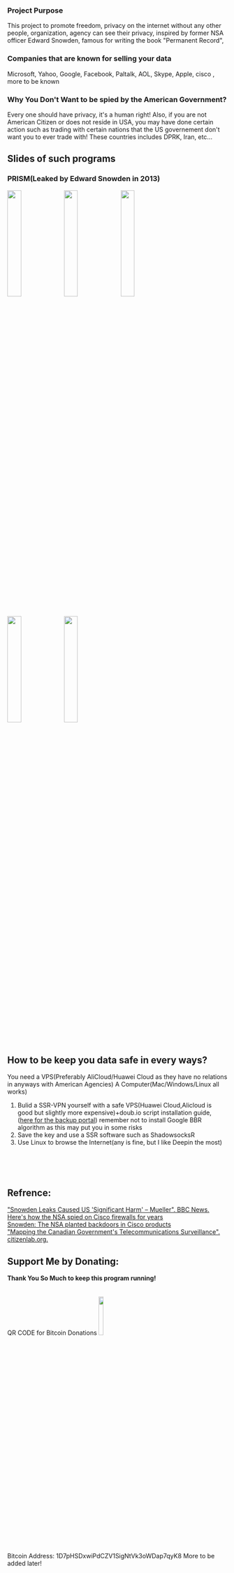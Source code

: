 
### Project Purpose
This project to promote freedom, privacy on the internet without any other people, organization, agency can see their privacy, inspired by former NSA officer Edward Snowden, famous for writing the book "Permanent Record",




### Companies that are known for selling your data
Microsoft, Yahoo, Google, Facebook, Paltalk, AOL, Skype, Apple, cisco , more to be known


### Why You Don't Want to be spied by the American Government?
Every one should have privacy, it's a human right! Also, if you are not American Citizen or does not reside in USA, you may have done certain action such as trading with certain nations that the US governement don't want you to ever trade with! These countries includes DPRK, Iran, etc...

## Slides of such programs

### PRISM(Leaked by Edward Snowden in 2013)
<img src="https://user-images.githubusercontent.com/31880587/83156822-75357e00-a135-11ea-8040-53c8b04af7b9.jpg" width="25%"></img> <img src="https://user-images.githubusercontent.com/31880587/83156829-76ff4180-a135-11ea-9c48-f0c7de07c7a6.jpg" width="25%"></img> <img src="https://user-images.githubusercontent.com/31880587/83156831-7797d800-a135-11ea-8a85-bee6e14ebdc8.jpg" width="25%"></img> <img src="https://user-images.githubusercontent.com/31880587/83156833-78306e80-a135-11ea-9660-e93d889e713a.jpg" width="25%"></img> <img src="https://user-images.githubusercontent.com/31880587/83156834-78c90500-a135-11ea-8992-e74e9ab7c473.jpg" width="25%"></img>


## How to be keep you data safe in every ways?

You need a VPS(Preferably AliCloud/Huawei Cloud as they have no relations in anyways with American Agencies)
A Computer(Mac/Windows/Linux all works)

1. Bulid a SSR-VPN yourself with a safe VPS(Huawei Cloud,Alicloud is good but slightly more expensive)+doub.io script installation guide, ([here for the backup portal](https://github.com/ToyoDAdoubiBackup/doubi)) remember not to install Google BBR algorithm as this may put you in some risks
2. Save the key and use a SSR software such as ShadowsocksR
3. Use Linux to browse the Internet(any is fine, but I like Deepin the most)
<br />
<br />
<br />




## Refrence:
["Snowden Leaks Caused US 'Significant Harm' – Mueller". BBC News.](https://www.bbc.co.uk/news/world-us-canada-22884566) <br />
[Here's how the NSA spied on Cisco firewalls for years](https://www.engadget.com/2016-08-21-nsa-technique-for-cisco-spying.html) <br />
[Snowden: The NSA planted backdoors in Cisco products](https://www.infoworld.com/article/2608141/snowden--the-nsa-planted-backdoors-in-cisco-products.html) <br />
[ "Mapping the Canadian Government's Telecommunications Surveillance". citizenlab.org.](https://citizenlab.ca/2014/03/mapping-canadian-governments-telecommunications-surveillance/) <br />



## Support Me by Donating:

**Thank You So Much to keep this program running!** <br /><br /><br />
QR CODE for Bitcoin Donations
<img src="https://user-images.githubusercontent.com/31880587/83159853-0bb76e80-a139-11ea-8e8d-3e9da749085a.PNG" width="15%"></img> <br />
Bitcoin Address: 1D7pHSDxwiPdCZV1SigNtVk3oWDap7qyK8
More to be added later!

[]()
[]()
[]()
